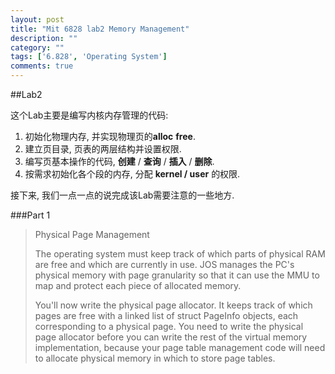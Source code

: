 ```yaml
---
layout: post
title: "Mit 6828 lab2 Memory Management"
description: ""
category: ""
tags: ['6.828', 'Operating System']
comments: true
---
```


##Lab2

这个Lab主要是编写内核内存管理的代码:

1. 初始化物理内存, 并实现物理页的**alloc** **free**.
2. 建立页目录, 页表的两层结构并设置权限.
3. 编写页基本操作的代码, **创建** / **查询** / **插入** / **删除**.
4. 按需求初始化各个段的内存, 分配 **kernel / user** 的权限.

接下来, 我们一点一点的说完成该Lab需要注意的一些地方.

###Part 1

> Physical Page Management
>
> The operating system must keep track of which parts of physical RAM are free and which are currently in use. JOS manages the PC's physical memory with page granularity so that it can use the MMU to map and protect each piece of allocated memory.
>
> You'll now write the physical page allocator. It keeps track of which pages are free with a linked list of struct PageInfo objects, each corresponding to a physical page. You need to write the physical page allocator before you can write the rest of the virtual memory implementation, because your page table management code will need to allocate physical memory in which to store page tables.

